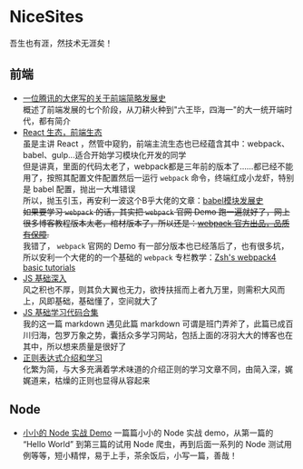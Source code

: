 # NiceSites
吾生也有涯，然技术无涯矣！

## 前端
- [一位腾讯的大佬写的关于前端简略发展史](https://github.com/Huxpro/js-module-7day)   
概述了前端发展的七个阶段，从刀耕火种到"六王毕，四海一"的大一统开端时代，都有简介
- [React 生态，前端生态](https://github.com/carlleton/reactjs101/blob/zh-CN/Ch01/react-ecosystem-introduction.md)   
虽是主讲 React ，然管中窥豹，前端主流生态也已经蕴含其中：webpack、babel、gulp...适合开始学习模块化开发的同学   
但是讲真，里面的代码太老了，webpack都是三年前的版本了……都已经不能用了，按照其配置文件配置然后一运行 ```webpack``` 命令，终端红成小龙虾，特别是 babel 配置，抛出一大堆错误   
所以，抛玉引玉，再安利一波这个B乎大佬的文章：[babel模块发展史](https://zhuanlan.zhihu.com/p/44174870)   
~~如果要学习 ```webpack``` 的话，其实把 ```webpack``` 官网 Demo 跑一遍就好了，网上很多博客教程版本太老，棺材版本了，所以还是：[webpack 官方出品，品质有保障](https://www.webpackjs.com/guides/).~~  
我错了， ```webpack``` 官网的 Demo 有一部分版本也已经落后了，也有很多坑，所以安利一个大佬的的一个基础的 ```webpack``` 专栏教学：[Zsh's webpack4 basic tutorials](https://itxiaohao.github.io/blog/webpack/webpack4-first.html)
- [JS 基础深入](https://github.com/mqyqingfeng/Blog)   
风之积也不厚，则其负大翼也无力，欲抟扶摇而上者九万里，则需积大风而上，风即基础，基础懂了，空间就大了
- [JS 基础学习代码合集](https://github.com/stephentian/33-js-concepts)   
我的这一篇 markdown 遇见此篇 markdown 可谓是班门弄斧了，此篇已成百川归海，包罗万象之势，囊括众多学习网站，包括上面的冴羽大大的博客也在其中，所以想来质量是很好了
- [正则表达式介绍和学习](https://juejin.im/post/5cdcd42551882568651554e6)   
化繁为简，与大多充满着学术味道的介绍正则的学习文章不同，由简入深，娓娓道来，枯燥的正则也显得从容起来

## Node
- [小小的 Node 实战 Demo](https://github.com/alsotang/node-lessons)
一篇篇小小的 Node 实战 demo，从第一篇的 “Hello World” 到第三篇的试用 Node 爬虫，再到后面一系列的 Node 测试用例等等，短小精悍，易于上手，茶余饭后，小写一篇，善哉！
